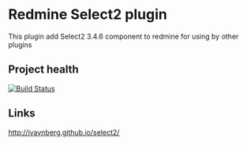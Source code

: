# Redmine Select2 plugin

This plugin add Select2 3.4.6 component to redmine for using by other plugins

## Project health

[![Build Status](https://travis-ci.org/Undev/redmine__select2.png?branch=master)](https://travis-ci.org/Undev/redmine__select2)

## Links

http://ivaynberg.github.io/select2/
